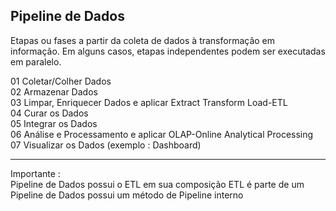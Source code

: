 <h2>Pipeline de Dados</h2>
<p>Etapas ou fases a partir da coleta de dados à transformação em informação. Em alguns casos, etapas independentes podem ser executadas em paralelo.</p>
<p>
 01 Coletar/Colher Dados<br>
 02 Armazenar Dados<br>
 03 Limpar, Enriquecer Dados e aplicar Extract Transform Load-ETL<br>
 04 Curar os Dados<br>
 05 Integrar os Dados<br>
 06 Análise e Processamento e aplicar OLAP-Online Analytical Processing<br>
 07 Visualizar os Dados (exemplo : Dashboard)
<br>
<hr>
<p>Importante :<br>
Pipeline de Dados possui o ETL em sua composição
ETL é parte de um Pipeline de Dados possui um método de Pipeline interno
</p>
